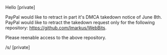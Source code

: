 Hello [private]

PayPal would like to retract in part it's DMCA takedown notice of June 8th. PayPal would like to retract the takedown request only for the following repository: https://github.com/lmarkus/WebBits.

Please reenable access to the above repository.

/s/ [private]
